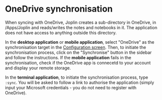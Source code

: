 # OneDrive synchronisation

When syncing with OneDrive, Joplin creates a sub-directory in OneDrive, in /Apps/Joplin and reads/writes the notes and notebooks in it. The application does not have access to anything outside this directory.

In the **desktop application** or **mobile application**, select "OneDrive" as the synchronisation target in the [Configuration screen](https://github.com/laurent22/joplin/blob/dev/readme/apps/config_screen.md). Then, to initiate the synchronisation process, click on the "Synchronise" button in the sidebar and follow the instructions.
If the **mobile application** fails in the synchronisation, check if the OneDrive app is connecetd to your account and display your remote storage.

In the **terminal application**, to initiate the synchronisation process, type `:sync`. You will be asked to follow a link to authorise the application (simply input your Microsoft credentials - you do not need to register with OneDrive).
